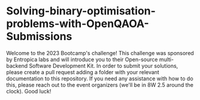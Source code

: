 # Solving-binary-optimisation-problems-with-OpenQAOA-Submissions

Welcome to the 2023 Bootcamp's challenge! This challenge was sponsored by Entropica labs and will introduce you to their Open-source multi-backend Software Development Kit. In order to submit your solutions, please create a pull request adding a folder with your relevant documentation to this repository. If you need any assistance with how to do this, please reach out to the event organizers (we'll be in 8W 2.5 around the clock). Good luck!
